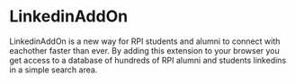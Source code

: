# LinkedinAddOn

LinkedinAddOn is a new way for RPI students and alumni to connect with eachother faster than ever. By adding this extension to your browser you get access to a database of hundreds of RPI alumni and students linkedins in a simple search area.